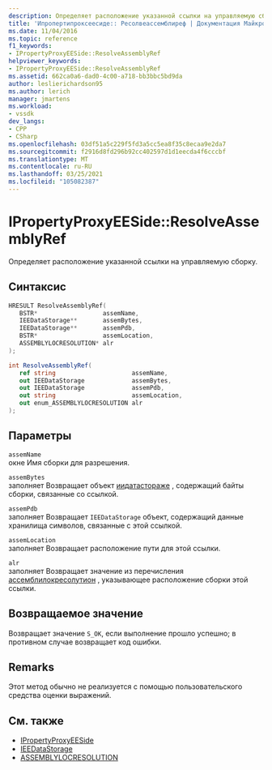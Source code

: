 ```yaml
---
description: Определяет расположение указанной ссылки на управляемую сборку.
title: 'Ипропертипроксеесиде:: Ресолвеассемблиреф | Документация Майкрософт'
ms.date: 11/04/2016
ms.topic: reference
f1_keywords:
- IPropertyProxyEESide::ResolveAssemblyRef
helpviewer_keywords:
- IPropertyProxyEESide::ResolveAssemblyRef
ms.assetid: 662ca0a6-dad0-4c00-a718-bb3bbc5bd9da
author: leslierichardson95
ms.author: lerich
manager: jmartens
ms.workload:
- vssdk
dev_langs:
- CPP
- CSharp
ms.openlocfilehash: 03df51a5c229f5fd3a5cc5ea8f35c8ecaa9e2da7
ms.sourcegitcommit: f2916d8fd296b92cc402597d1d1eecda4f6cccbf
ms.translationtype: MT
ms.contentlocale: ru-RU
ms.lasthandoff: 03/25/2021
ms.locfileid: "105082387"
---
```

# <a name="ipropertyproxyeesideresolveassemblyref"></a>IPropertyProxyEESide::ResolveAssemblyRef
Определяет расположение указанной ссылки на управляемую сборку.

## <a name="syntax"></a>Синтаксис

```cpp
HRESULT ResolveAssemblyRef(
   BSTR*                  assemName,
   IEEDataStorage**       assemBytes,
   IEEDataStorage**       assemPdb,
   BSTR*                  assemLocation,
   ASSEMBLYLOCRESOLUTION* alr
);
```

```csharp
int ResolveAssemblyRef(
   ref string                     assemName,
   out IEEDataStorage             assemBytes,
   out IEEDataStorage             assemPdb,
   out string                     assemLocation,
   out enum_ASSEMBLYLOCRESOLUTION alr
);
```

## <a name="parameters"></a>Параметры
`assemName`\
окне Имя сборки для разрешения.

`assemBytes`\
заполняет Возвращает объект [иидатастораже](../../../extensibility/debugger/reference/ieedatastorage.md) , содержащий байты сборки, связанные со ссылкой.

`assemPdb`\
заполняет Возвращает `IEEDataStorage` объект, содержащий данные хранилища символов, связанные с этой ссылкой.

`assemLocation`\
заполняет Возвращает расположение пути для этой ссылки.

`alr`\
заполняет Возвращает значение из перечисления [ассемблилокресолутион](../../../extensibility/debugger/reference/assemblylocresolution.md) , указывающее расположение сборки этой ссылки.

## <a name="return-value"></a>Возвращаемое значение
 Возвращает значение `S_OK`, если выполнение прошло успешно; в противном случае возвращает код ошибки.

## <a name="remarks"></a>Remarks
 Этот метод обычно не реализуется с помощью пользовательского средства оценки выражений.

## <a name="see-also"></a>См. также
- [IPropertyProxyEESide](../../../extensibility/debugger/reference/ipropertyproxyeeside.md)
- [IEEDataStorage](../../../extensibility/debugger/reference/ieedatastorage.md)
- [ASSEMBLYLOCRESOLUTION](../../../extensibility/debugger/reference/assemblylocresolution.md)
